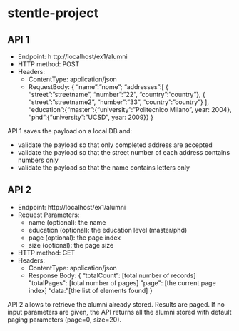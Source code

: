 # stentle-project

## API 1
* Endpoint: h ttp://localhost/ex­1/alumni
* HTTP method: POST
* Headers: 
    * Content­Type: application/json 
    * RequestBody:
        {
        “name”:”nome”;
        “addresses”:[
        { “street”:”streetname”, “number”:”22”, “country”:”country”},
        { “street”:”streetname2”, “number”:”33”, “country”:”country”}
        ],
        “education”:{“master”:{“university”:”Politecnico Milano”, year: 2004}, “phd”:{“university”:”UCSD”, year: 2009}}
        }

API 1 saves the payload on a local DB and:
* validate the payload so that only completed address are accepted
* validate the payload so that the street number of each address contains numbers only
* validate the payload so that the name contains letters only
   
## API 2
* Endpoint: http://localhost/ex­1/alumni
* Request Parameters:
    * name (optional): the name
    * education (optional): the education level (master/phd)
    * page (optional): the page index
    * size (optional): the page size
* HTTP method: GET
* Headers: 
    * Content­Type: application/json
    * Response Body:
    {
    “totalCount”: [total number of records]
    "totalPages": [total number of pages]
    "page": [the current page index]
    “data:”[the list of elements found] 
    }
    
API 2 allows to retrieve the alumni already stored. Results are paged. If no input parameters are
given, the API returns all the alumni stored with default paging parameters (page=0, size=20).